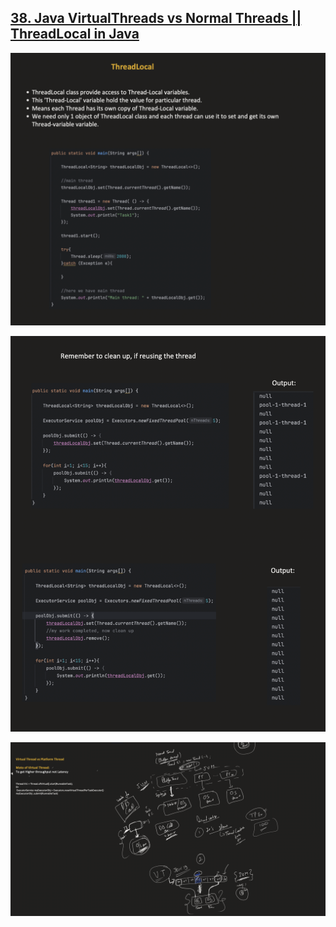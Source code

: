 ## [38. Java VirtualThreads vs Normal Threads || ThreadLocal in Java](https://youtu.be/pXVEEfYMwws?si=SxrFkp7Q6e_Hyglf)

![Markdown Logo](Notes_images/10.1.png)

![Markdown Logo](Notes_images/10.2.png)

![Markdown Logo](Notes_images/10.3.png)
